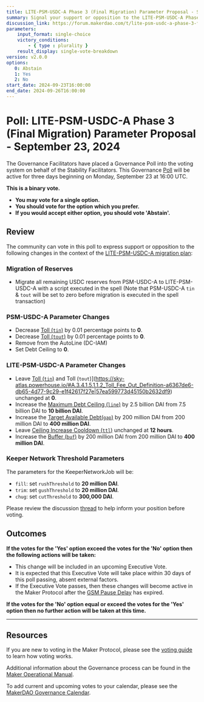 ```yaml
---
title: LITE-PSM-USDC-A Phase 3 (Final Migration) Parameter Proposal - September 23, 2024
summary: Signal your support or opposition to the LITE-PSM-USDC-A Phase 3 parameter proposal.
discussion_link: https://forum.makerdao.com/t/lite-psm-usdc-a-phase-3-final-migration-proposed-parameters/25183
parameters:
    input_format: single-choice
    victory_conditions:
        - { type : plurality }
    result_display: single-vote-breakdown
version: v2.0.0
options:
   0: Abstain
   1: Yes
   2: No
start_date: 2024-09-23T16:00:00
end_date: 2024-09-26T16:00:00
---
```

# Poll: LITE-PSM-USDC-A Phase 3 (Final Migration) Parameter Proposal - September 23, 2024

The Governance Facilitators have placed a Governance Poll into the voting system on behalf of the Stability Facilitators. This Governance [Poll](https://manual.makerdao.com/governance/governance-cycle/weekly-governance-cycle#weekly-governance-cycle-definitions-mip16c1) will be active for three days beginning on Monday, September 23 at 16:00 UTC.

**This is a binary vote.**
- **You may vote for a single option.**
- **You should vote for the option which you prefer.**
- **If you would accept either option, you should vote 'Abstain'.**

## Review

The community can vote in this poll to express support or opposition to the following changes in the context of the [LITE-PSM-USDC-A migration plan](https://forum.makerdao.com/t/litepsm-lite-psm-usdc-a-introduction-and-overview/24512#lite-psm-usdc-a-migration-plan-9):

### Migration of Reserves

* Migrate all remaining USDC reserves from PSM-USDC-A to LITE-PSM-USDC-A with a script executed in the spell (Note that PSM-USDC-A `tin` & `tout` will be set to zero before migration is executed in the spell transaction)

### PSM-USDC-A Parameter Changes

- Decrease [Toll (`tin`)](https://sky-atlas.powerhouse.io#A.3.4.1.5.1.1.1_Toll_Fee_In_Definition-0725a51a-6457-4f15-84f6-b4c3cc550592|57ea599773d45150b2632df9) by 0.01 percentage points to **0**.
- Decrease [Toll (`tout`)](https://sky-atlas.powerhouse.io/#A.3.4.1.5.1.1.2_Toll_Fee_Out_Definition-a6367de6-db65-4d77-9c29-e1f42617f27e|57ea599773d45150b2632df9) by 0.01 percentage points to **0**.
- Remove from the AutoLine (DC-IAM)
- Set Debt Ceiling to **0**.

### LITE-PSM-USDC-A Parameter Changes

- Leave [Toll (`tin`)](https://sky-atlas.powerhouse.io#A.3.4.1.5.1.1.1_Toll_Fee_In_Definition-0725a51a-6457-4f15-84f6-b4c3cc550592|57ea599773d45150b2632df9) and Toll (`tout`)](https://sky-atlas.powerhouse.io/#A.3.4.1.5.1.1.2_Toll_Fee_Out_Definition-a6367de6-db65-4d77-9c29-e1f42617f27e|57ea599773d45150b2632df9) unchanged at **0**.
- Increase the [Maximum Debt Ceiling (`line`)](https://sky-atlas.powerhouse.io#A.3.4.1.5.1.1.3_Maximum_Debt_Ceiling_Definition-e4a0d8f1-4a01-46a7-b693-a94e7f4afc1a|57ea599773d45150b2632df9) by 2.5 billion DAI from 7.5 billion DAI to **10 billion DAI**.
- Increase the [Target Available Debt(`gap`)](https://sky-atlas.powerhouse.io/#A.3.4.1.5.1.1.4_Target_Available_Debt_Definition-b876ecf4-a901-4721-9c4b-9f2fc21f954c|57ea599773d45150b2632df9) by 200 million DAI from 200 million DAI to **400 million DAI**.
- Leave [Ceiling Increase Cooldown (`ttl`)](https://sky-atlas.powerhouse.io/#A.3.4.1.5.1.1.5_Ceiling_Increase_Cooldown_Definition-3d5980c5-7036-4b68-93e0-a48551fe09ed|57ea599773d45150b2632df9) unchanged at **12 hours**.
- Increase the [Buffer (`buf`)](https://sky-atlas.powerhouse.io/#A.3.4.1.5.1.1.6_Buffer_Definition-cf8e3d20-fffa-4b6a-9bf2-169d493c3638|57ea599773d45150b2632df9) by 200 million DAI from 200 million DAI to **400 million DAI**.

### Keeper Network Threshold Parameters

The parameters for the KeeperNetworkJob will be:

- `fill`: set `rushThreshold` to **20 million DAI**.
- `trim`: set `gushThreshold` to **20 million DAI**.
- `chug`: set `cutThreshold` to **300,000 DAI**.

Please review the discussion [thread](https://forum.makerdao.com/t/lite-psm-usdc-a-phase-3-final-migration-proposed-parameters/25183) to help inform your position before voting.

## Outcomes

**If the votes for the 'Yes' option exceed the votes for the 'No' option then the following actions will be taken:**
* This change will be included in an upcoming Executive Vote.
* It is expected that this Executive Vote will take place within 30 days of this poll passing, absent external factors.
* If the Executive Vote passes, then these changes will become active in the Maker Protocol after the [GSM Pause Delay](https://manual.makerdao.com/parameter-index/core/param-gsm-pause-delay) has expired.

**If the votes for the 'No' option equal or exceed the votes for the 'Yes' option then no further action will be taken at this time.**

---

## Resources

If you are new to voting in the Maker Protocol, please see the [voting guide](https://manual.makerdao.com/governance/voting-in-makerdao/on-chain-governance) to learn how voting works.

Additional information about the Governance process can be found in the [Maker Operational Manual](https://manual.makerdao.com).

To add current and upcoming votes to your calendar, please see the [MakerDAO Governance Calendar](https://manual.makerdao.com/makerdao/calendars/governance-calendar).

